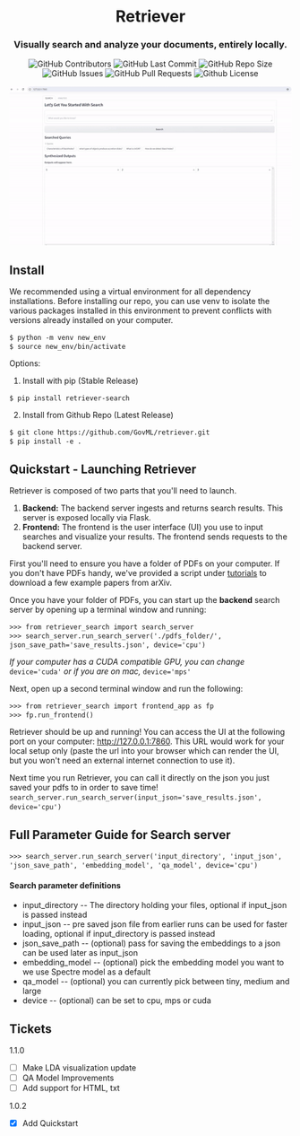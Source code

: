 <div align="center">

# Retriever

### Visually search and analyze your documents, entirely locally.

<p>
<img alt="GitHub Contributors" src="https://img.shields.io/github/contributors/GovML/retriever" />
<img alt="GitHub Last Commit" src="https://img.shields.io/github/last-commit/GovML/retriever" />
<img alt="GitHub Repo Size" src="https://img.shields.io/github/repo-size/GovML/retriever" />
<img alt="GitHub Issues" src="https://img.shields.io/github/issues/GovML/retriever" />
<img alt="GitHub Pull Requests" src="https://img.shields.io/github/issues-pr/GovML/retriever" />
<img alt="Github License" src="https://img.shields.io/badge/License-Apache-yellow.svg" />
</p>
<img src="https://github.com/GovML/retriever/blob/main/retriever.gif"/>
</div>

## Install 
We recommended using a virtual environment for all dependency installations. Before installing our repo, you can use venv to isolate the various packages installed in this environment to prevent conflicts with versions already installed on your computer.

```
$ python -m venv new_env
$ source new_env/bin/activate
```


Options:
1) Install with pip (Stable Release)
```
$ pip install retriever-search
```
2) Install from Github Repo (Latest Release)
```
$ git clone https://github.com/GovML/retriever.git
$ pip install -e .
```

## Quickstart - Launching Retriever
Retriever is composed of two parts that you'll need to launch.
1) **Backend:** The backend server ingests and returns search results. This server is exposed locally via Flask.
2) **Frontend:** The frontend is the user interface (UI) you use to input searches and visualize your results. The frontend sends requests to the backend server.

First you'll need to ensure you have a folder of PDFs on your computer. If you don't have PDFs handy, we've provided a script under [tutorials](tutorials/download_examples.py) to download a few example papers from arXiv.

Once you have your folder of PDFs, you can start up the **backend** search server by opening up a terminal window and running:

```
>>> from retriever_search import search_server
>>> search_server.run_search_server('./pdfs_folder/', json_save_path='save_results.json', device='cpu')
```
*If your computer has a CUDA compatible GPU, you can change* ```device='cuda'``` *or if you are on mac,* ```device='mps'```

Next, open up a second terminal window and run the following:
```
>>> from retriever_search import frontend_app as fp
>>> fp.run_frontend()
```
Retriever should be up and running! You can access the UI at the following port on your computer: http://127.0.0.1:7860.
This URL would work for your local setup only (paste the url into your browser which can render the UI, but you won't need an external internet connection to use it).

Next time you run Retriever, you can call it directly on the json you just saved your pdfs to in order to save time!
```search_server.run_search_server(input_json='save_results.json', device='cpu')```

## Full Parameter Guide for Search server
```
>>> search_server.run_search_server('input_directory', 'input_json', 'json_save_path', 'embedding_model', 'qa_model', device='cpu')
```
#### Search parameter definitions
- input_directory -- The directory holding your files, optional if input_json is passed instead
- input_json -- pre saved json file from earlier runs can be used for faster loading, optional if input_directory is passed instead
- json_save_path -- (optional) pass for saving the embeddings to a json can be used later as input_json
- embedding_model -- (optional) pick the embedding model you want to we use Spectre model as a default
- qa_model -- (optional) you can currently pick between tiny, medium and large
- device -- (optional) can be set to cpu, mps or cuda

## Tickets

1.1.0
- [ ] Make LDA visualization update
- [ ] QA Model Improvements
- [ ] Add support for HTML, txt

1.0.2
- [x] Add Quickstart

